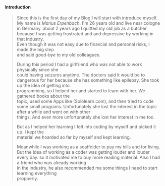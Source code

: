 #### Introduction

>Since this is the first day of my Blog I will start with introduce myself.
>My name is _*Marius Erpenbach*_, I'm 26 years old and live near cologne in Germany. 
>about 2 years ago I quitted my old job as a butcher because I was getting frustrated and
>and depressive by working in that industry.  
>Even though it was not easy due to financial and personal risks, I made the big step  
>and said _good-bye_ to my old colleagues. 
>
>During this period I had a girlfriend who was not able to work physically since she  
>could having seizures anytime. The doctors said it would be to dangerous for her 
>because she has something like epilepsy. She took up the idea of getting into  
>programming, so I helped her and started to learn with her. We gathered books about the  
>topic, used some Apps like (Sololearn.com), and then tried to code some small programs.
>Unfortunately she lost the interest in the topic after a while and went on with other  
>things. And even more unfortunately she lost her interest in me too.
>
>But as I helped her learning I felt into coding by myself and picked it up. I kept the  
>material we hoarded so far by myself and kept learning.
>
>Meanwhile I was working as a scaffolder to pay my bills and for living.
>But the idea of working as a coder was getting louder and louder every day. so it 
>motivated me to buy more reading material. Also I had a friend who was already working  
>in the industry, he also recommended me some things I need to start learning everything  
>propperly. 
